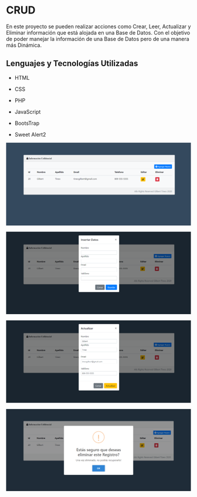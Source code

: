 # CRUD

En este proyecto se pueden realizar acciones como
Crear, Leer, Actualizar y Eliminar información que está alojada en una Base de Datos.
Con el objetivo de poder manejar la información de una Base de Datos pero de una manera más Dinámica.


## Lenguajes y Tecnologías Utilizadas

- HTML

- CSS

- PHP

- JavaScript

- BootsTrap

- Sweet Alert2




![](img/captura1.png)


![](img/captura2.png)


![](img/captura3.png)


![](img/captura4.png)
